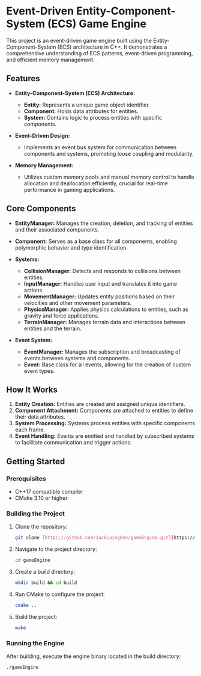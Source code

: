 # Event-Driven Entity-Component-System (ECS) Game Engine

This project is an event-driven game engine built using the Entity-Component-System (ECS) architecture in C++. It demonstrates a comprehensive understanding of ECS patterns, event-driven programming, and efficient memory management.

## Features

-   **Entity-Component-System (ECS) Architecture:**
    -   **Entity:** Represents a unique game object identifier.
    -   **Component:** Holds data attributes for entities.
    -   **System:** Contains logic to process entities with specific components.

-   **Event-Driven Design:**
    -   Implements an event bus system for communication between components and systems, promoting loose coupling and modularity.

-   **Memory Management:**
    -   Utilizes custom memory pools and manual memory control to handle allocation and deallocation efficiently, crucial for real-time performance in gaming applications.

## Core Components

-   **EntityManager:** Manages the creation, deletion, and tracking of entities and their associated components.

-   **Component:** Serves as a base class for all components, enabling polymorphic behavior and type identification.

-   **Systems:**
    -   **CollisionManager:** Detects and responds to collisions between entities.
    -   **InputManager:** Handles user input and translates it into game actions.
    -   **MovementManager:** Updates entity positions based on their velocities and other movement parameters.
    -   **PhysicsManager:** Applies physics calculations to entities, such as gravity and force applications.
    -   **TerrainManager:** Manages terrain data and interactions between entities and the terrain.

-   **Event System:**
    -   **EventManager:** Manages the subscription and broadcasting of events between systems and components.
    -   **Event:** Base class for all events, allowing for the creation of custom event types.

## How It Works

1.  **Entity Creation:** Entities are created and assigned unique identifiers.
2.  **Component Attachment:** Components are attached to entities to define their data attributes.
3.  **System Processing:** Systems process entities with specific components each frame.
4.  **Event Handling:** Events are emitted and handled by subscribed systems to facilitate communication and trigger actions.

## Getting Started

### Prerequisites

-   C++17 compatible compiler
-   CMake 3.10 or higher

### Building the Project

1.  Clone the repository:

    ```bash
    git clone [https://github.com/JackLaingDev/gameEngine.git](https://github.com/JackLaingDev/gameEngine.git)
    ```

2.  Navigate to the project directory:

    ```bash
    cd gameEngine
    ```

3.  Create a build directory:

    ```bash
    mkdir build && cd build
    ```

4.  Run CMake to configure the project:

    ```bash
    cmake ..
    ```

5.  Build the project:

    ```bash
    make
    ```

### Running the Engine

After building, execute the engine binary located in the build directory:

```bash
./gameEngine

